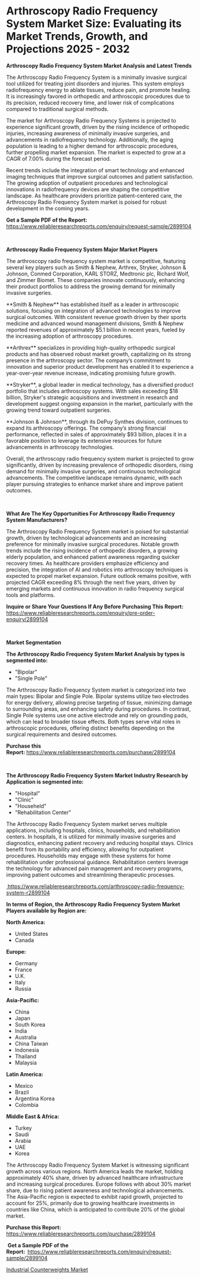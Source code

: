 <p><h1>Arthroscopy Radio Frequency System Market Size: Evaluating its Market Trends, Growth, and Projections 2025 - 2032</h1></p><p><strong>Arthroscopy Radio Frequency System Market Analysis and Latest Trends</strong></p>
<p><p>The Arthroscopy Radio Frequency System is a minimally invasive surgical tool utilized for treating joint disorders and injuries. This system employs radiofrequency energy to ablate tissues, reduce pain, and promote healing. It is increasingly favored in orthopedic and arthroscopic procedures due to its precision, reduced recovery time, and lower risk of complications compared to traditional surgical methods.</p><p>The market for Arthroscopy Radio Frequency Systems is projected to experience significant growth, driven by the rising incidence of orthopedic injuries, increasing awareness of minimally invasive surgeries, and advancements in radiofrequency technology. Additionally, the aging population is leading to a higher demand for arthroscopic procedures, further propelling market expansion. The market is expected to grow at a CAGR of 7.00% during the forecast period. </p><p>Recent trends include the integration of smart technology and enhanced imaging techniques that improve surgical outcomes and patient satisfaction. The growing adoption of outpatient procedures and technological innovations in radiofrequency devices are shaping the competitive landscape. As healthcare providers prioritize patient-centered care, the Arthroscopy Radio Frequency System market is poised for robust development in the coming years.</p></p>
<p><strong>Get a Sample PDF of the Report:&nbsp;</strong> <a href="https://www.reliableresearchreports.com/enquiry/request-sample/2899104?utm_campaign=3358&utm_medium=2&utm_source=Github&utm_content=ia&utm_term=15032025&utm_id=arthroscopy-radio-frequency-system">https://www.reliableresearchreports.com/enquiry/request-sample/2899104</a></p>
<p>&nbsp;</p>
<p><strong>Arthroscopy Radio Frequency System Major Market Players</strong></p>
<p><p>The arthroscopy radio frequency system market is competitive, featuring several key players such as Smith & Nephew, Arthrex, Stryker, Johnson & Johnson, Conmed Corporation, KARL STORZ, Medtronic plc, Richard Wolf, and Zimmer Biomet. These companies innovate continuously, enhancing their product portfolios to address the growing demand for minimally invasive surgeries.</p><p>**Smith & Nephew** has established itself as a leader in arthroscopic solutions, focusing on integration of advanced technologies to improve surgical outcomes. With consistent revenue growth driven by their sports medicine and advanced wound management divisions, Smith & Nephew reported revenues of approximately $5.1 billion in recent years, fueled by the increasing adoption of arthroscopy procedures.</p><p>**Arthrex** specializes in providing high-quality orthopedic surgical products and has observed robust market growth, capitalizing on its strong presence in the arthroscopy sector. The company’s commitment to innovation and superior product development has enabled it to experience a year-over-year revenue increase, indicating promising future growth.</p><p>**Stryker**, a global leader in medical technology, has a diversified product portfolio that includes arthroscopy systems. With sales exceeding $18 billion, Stryker's strategic acquisitions and investment in research and development suggest ongoing expansion in the market, particularly with the growing trend toward outpatient surgeries.</p><p>**Johnson & Johnson**, through its DePuy Synthes division, continues to expand its arthroscopy offerings. The company’s strong financial performance, reflected in sales of approximately $93 billion, places it in a favorable position to leverage its extensive resources for future advancements in arthroscopy technologies.</p><p>Overall, the arthroscopy radio frequency system market is projected to grow significantly, driven by increasing prevalence of orthopedic disorders, rising demand for minimally invasive surgeries, and continuous technological advancements. The competitive landscape remains dynamic, with each player pursuing strategies to enhance market share and improve patient outcomes.</p></p>
<p>&nbsp;</p>
<p><strong>What Are The Key Opportunities For Arthroscopy Radio Frequency System Manufacturers?</strong></p>
<p><p>The Arthroscopy Radio Frequency System market is poised for substantial growth, driven by technological advancements and an increasing preference for minimally invasive surgical procedures. Notable growth trends include the rising incidence of orthopedic disorders, a growing elderly population, and enhanced patient awareness regarding quicker recovery times. As healthcare providers emphasize efficiency and precision, the integration of AI and robotics into arthroscopy techniques is expected to propel market expansion. Future outlook remains positive, with projected CAGR exceeding 8% through the next five years, driven by emerging markets and continuous innovation in radio frequency surgical tools and platforms.</p></p>
<p><strong>Inquire or Share Your Questions If Any Before Purchasing This Report:</strong> <a href="https://www.reliableresearchreports.com/enquiry/pre-order-enquiry/2899104?utm_campaign=3358&utm_medium=2&utm_source=Github&utm_content=ia&utm_term=15032025&utm_id=arthroscopy-radio-frequency-system">https://www.reliableresearchreports.com/enquiry/pre-order-enquiry/2899104</a></p>
<p>&nbsp;</p>
<p><strong>Market Segmentation</strong></p>
<p><strong>The Arthroscopy Radio Frequency System Market Analysis by types is segmented into:</strong></p>
<p><ul><li>"Bipolar"</li><li>"Single Pole"</li></ul></p>
<p><p>The Arthroscopy Radio Frequency System market is categorized into two main types: Bipolar and Single Pole. Bipolar systems utilize two electrodes for energy delivery, allowing precise targeting of tissue, minimizing damage to surrounding areas, and enhancing safety during procedures. In contrast, Single Pole systems use one active electrode and rely on grounding pads, which can lead to broader tissue effects. Both types serve vital roles in arthroscopic procedures, offering distinct benefits depending on the surgical requirements and desired outcomes.</p></p>
<p><strong>Purchase this Report:&nbsp;</strong><a href="https://www.reliableresearchreports.com/purchase/2899104?utm_campaign=3358&utm_medium=2&utm_source=Github&utm_content=ia&utm_term=15032025&utm_id=arthroscopy-radio-frequency-system">https://www.reliableresearchreports.com/purchase/2899104</a></p>
<p>&nbsp;</p>
<p><strong>The Arthroscopy Radio Frequency System Market Industry Research by Application is segmented into:</strong></p>
<p><ul><li>"Hospital"</li><li>"Clinic"</li><li>"Househeld"</li><li>"Rehabilitation Center"</li></ul></p>
<p><p>The Arthroscopy Radio Frequency System market serves multiple applications, including hospitals, clinics, households, and rehabilitation centers. In hospitals, it is utilized for minimally invasive surgeries and diagnostics, enhancing patient recovery and reducing hospital stays. Clinics benefit from its portability and efficiency, allowing for outpatient procedures. Households may engage with these systems for home rehabilitation under professional guidance. Rehabilitation centers leverage the technology for advanced pain management and recovery programs, improving patient outcomes and streamlining therapeutic processes.</p></p>
<p><a href="https://www.reliableresearchreports.com/arthroscopy-radio-frequency-system-r2899104?utm_campaign=3358&utm_medium=2&utm_source=Github&utm_content=ia&utm_term=15032025&utm_id=arthroscopy-radio-frequency-system">&nbsp;https://www.reliableresearchreports.com/arthroscopy-radio-frequency-system-r2899104</a></p>
<p><strong>In terms of Region, the Arthroscopy Radio Frequency System Market Players available by Region are:</strong></p>
<p>
    <p> <strong> North America: </strong>
        <ul>
            <li>United States</li>
            <li>Canada</li>
        </ul>
        </p> 
    <p> <strong> Europe: </strong>
        <ul>
            <li>Germany</li>
            <li>France</li>
            <li>U.K.</li>
            <li>Italy</li>
            <li>Russia</li>
        </ul>
        </p> 
    <p> <strong> Asia-Pacific: </strong>
        <ul>
            <li>China</li>
            <li>Japan</li>
            <li>South Korea</li>
            <li>India</li>
            <li>Australia</li>
            <li>China Taiwan</li>
            <li>Indonesia</li>
            <li>Thailand</li>
            <li>Malaysia</li>
        </ul>
        </p> 
    <p> <strong> Latin America: </strong>
        <ul>
            <li>Mexico</li>
            <li>Brazil</li>
            <li>Argentina Korea</li>
            <li>Colombia</li>
        </ul>
        </p> 
    <p> <strong> Middle East & Africa: </strong>
        <ul>
            <li>Turkey</li>
            <li>Saudi</li>
            <li>Arabia</li>
            <li>UAE</li>
            <li>Korea</li>
        </ul>
    </p>
    </p>
<p><p>The Arthroscopy Radio Frequency System Market is witnessing significant growth across various regions. North America leads the market, holding approximately 40% share, driven by advanced healthcare infrastructure and increasing surgical procedures. Europe follows with about 30% market share, due to rising patient awareness and technological advancements. The Asia-Pacific region is expected to exhibit rapid growth, projected to account for 25%, primarily due to growing healthcare investments in countries like China, which is anticipated to contribute 20% of the global market.</p></p>
<p><strong>Purchase this Report: </strong><a href="https://www.reliableresearchreports.com/purchase/2899104?utm_campaign=3358&utm_medium=2&utm_source=Github&utm_content=ia&utm_term=15032025&utm_id=arthroscopy-radio-frequency-system">https://www.reliableresearchreports.com/purchase/2899104</a></p>
<p>&nbsp;<strong>Get a Sample PDF of the Report:&nbsp;&nbsp;</strong><a href="https://www.reliableresearchreports.com/enquiry/request-sample/2899104?utm_campaign=3358&utm_medium=2&utm_source=Github&utm_content=ia&utm_term=15032025&utm_id=arthroscopy-radio-frequency-system">https://www.reliableresearchreports.com/enquiry/request-sample/2899104</a></p>
<p><strong></strong></p>
<p><p><a href="https://github.com/porstheftyux/Market-Research-Report-List-1/blob/main/industrial-counterweights-market.md?utm_campaign=3358&utm_medium=2&utm_source=Github&utm_content=ia&utm_term=15032025&utm_id=arthroscopy-radio-frequency-system">Industrial Counterweights Market</a></p></p>